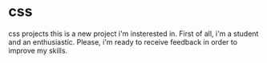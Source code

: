 # css
css projects
this is a new project i'm insterested in. First of all, i'm a student and an enthusiastic. Please, i'm ready to receive  feedback in order to improve my skills.
